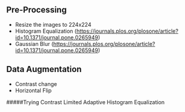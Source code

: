 ## Pre-Processing

 - Resize the images to 224x224
 - Histogram Equalization (https://journals.plos.org/plosone/article?id=10.1371/journal.pone.0265949)
 - Gaussian Blur (https://journals.plos.org/plosone/article?id=10.1371/journal.pone.0265949)
 
 ## Data Augmentation
 
 - Contrast change
 - Horizontal Flip

#####Trying Contrast Limited Adaptive Histogram Equalization
